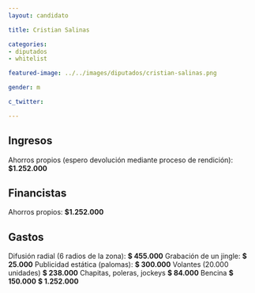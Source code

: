 ```yaml
---
layout: candidato

title: Cristian Salinas

categories:
- diputados
- whitelist

featured-image: ../../images/diputados/cristian-salinas.png

gender: m

c_twitter: 

---
```



## Ingresos


Ahorros propios (espero devolución mediante proceso de rendición): **$1.252.000**


## Financistas


Ahorros propios: **$1.252.000**


## Gastos


Difusión radial (6 radios de la zona): **$ 455.000**
Grabación de un jingle:                **$ 25.000**
Publicidad estática (palomas):         **$ 300.000**
Volantes (20.000 unidades)             **$ 238.000**
Chapitas, poleras, jockeys             **$ 84.000**
Bencina                                **$ 150.000**
                                       **$ 1.252.000**



